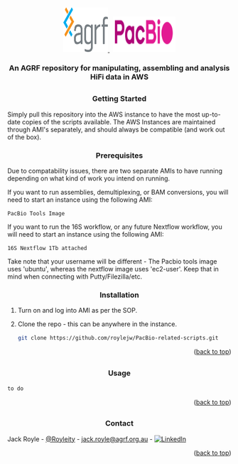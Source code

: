 <!-- Improved compatibility of back to top link: See: https://github.com/othneildrew/Best-README-Template/pull/73 -->
<a name="readme-top"></a>
<!--
*** Thanks for checking out the Best-README-Template. If you have a suggestion
*** that would make this better, please fork the repo and create a pull request
*** or simply open an issue with the tag "enhancement".
*** Don't forget to give the project a star!
*** Thanks again! Now go create something AMAZING! :D
-->



<!-- PROJECT SHIELDS -->
<!--
*** I'm using markdown "reference style" links for readability.
*** Reference links are enclosed in brackets [ ] instead of parentheses ( ).
*** See the bottom of this document for the declaration of the reference variables
*** for contributors-url, forks-url, etc. This is an optional, concise syntax you may use.
*** https://www.markdownguide.org/basic-syntax/#reference-style-links
-->




<!-- PROJECT LOGO -->
<br />
<div align="center">
  <a href="https://www.agrf.org.au">
    <img src="logos/logo.png" alt="Logo" width="100" height="100">
  </a>
  &nbsp;
  <a href="https://www.pacb.com">
    <img src="logos/pacbio-logo.PNG" alt="Logo" width="140" height="80">
  </a>
</div>

<h3 align="center">An AGRF repository for manipulating, assembling and analysis HiFi data in AWS</h3>

<!-- GETTING STARTED -->

## <h3 align="center">Getting Started</h3>

Simply pull this repository into the AWS instance to have the most up-to-date copies of the scripts available. The AWS Instances are maintained through AMI's separately, and should always be compatible (and work out of the box).

### <h3 align="center">Prerequisites</h3>

Due to compatability issues, there are two separate AMIs to have running depending on what kind of work you intend on running. 

If you want to run assemblies, demultiplexing, or BAM conversions, you will need to start an instance using the following AMI:
  ```
  PacBio Tools Image
  ```
If you want to run the 16S workflow, or any future Nextflow workflow, you will need to start an instance using the following AMI:
  ```
  16S Nextflow 1Tb attached
  ```

Take note that your username will be different - The Pacbio tools image uses 'ubuntu', whereas the nextflow image uses 'ec2-user'. Keep that in mind when connecting with Putty/Filezilla/etc.

### <h3 align="center">Installation</h3>

1. Turn on and log into AMI as per the SOP.

2. Clone the repo - this can be anywhere in the instance.
   ```sh
   git clone https://github.com/roylejw/PacBio-related-scripts.git
   ```

<p align="right">(<a href="#readme-top">back to top</a>)</p>



<!-- USAGE EXAMPLES -->
## <h3 align="center">Usage</h3>

  ```sh
  to do
  ```
<p align="right">(<a href="#readme-top">back to top</a>)</p>



<!-- CONTACT -->
## <h3 align="center">Contact</h3>

Jack Royle - [@Royleity](https://twitter.com/Royleity) - jack.royle@agrf.org.au - [![LinkedIn][linkedin-shield]][linkedin-url]

<p align="right">(<a href="#readme-top">back to top</a>)</p>


<!-- MARKDOWN LINKS & IMAGES -->
<!-- https://www.markdownguide.org/basic-syntax/#reference-style-links -->
[contributors-shield]: https://img.shields.io/github/contributors/github_username/repo_name.svg?style=for-the-badge
[contributors-url]: https://github.com/github_username/repo_name/graphs/contributors
[forks-shield]: https://img.shields.io/github/forks/github_username/repo_name.svg?style=for-the-badge
[forks-url]: https://github.com/github_username/repo_name/network/members
[stars-shield]: https://img.shields.io/github/stars/github_username/repo_name.svg?style=for-the-badge
[stars-url]: https://github.com/github_username/repo_name/stargazers
[issues-shield]: https://img.shields.io/github/issues/github_username/repo_name.svg?style=for-the-badge
[issues-url]: https://github.com/github_username/repo_name/issues
[license-shield]: https://img.shields.io/github/license/github_username/repo_name.svg?style=for-the-badge
[license-url]: https://github.com/github_username/repo_name/blob/master/LICENSE.txt
[linkedin-shield]: https://img.shields.io/badge/-LinkedIn-black.svg?style=for-the-badge&logo=linkedin&colorB=555
[linkedin-url]: https://linkedin.com/in/jackroyle1
[product-screenshot]: images/screenshot.png
[Next.js]: https://img.shields.io/badge/next.js-000000?style=for-the-badge&logo=nextdotjs&logoColor=white
[Next-url]: https://nextjs.org/
[React.js]: https://img.shields.io/badge/React-20232A?style=for-the-badge&logo=react&logoColor=61DAFB
[React-url]: https://reactjs.org/
[Vue.js]: https://img.shields.io/badge/Vue.js-35495E?style=for-the-badge&logo=vuedotjs&logoColor=4FC08D
[Vue-url]: https://vuejs.org/
[Angular.io]: https://img.shields.io/badge/Angular-DD0031?style=for-the-badge&logo=angular&logoColor=white
[Angular-url]: https://angular.io/
[Svelte.dev]: https://img.shields.io/badge/Svelte-4A4A55?style=for-the-badge&logo=svelte&logoColor=FF3E00
[Svelte-url]: https://svelte.dev/
[Laravel.com]: https://img.shields.io/badge/Laravel-FF2D20?style=for-the-badge&logo=laravel&logoColor=white
[Laravel-url]: https://laravel.com
[Bootstrap.com]: https://img.shields.io/badge/Bootstrap-563D7C?style=for-the-badge&logo=bootstrap&logoColor=white
[Bootstrap-url]: https://getbootstrap.com
[JQuery.com]: https://img.shields.io/badge/jQuery-0769AD?style=for-the-badge&logo=jquery&logoColor=white
[JQuery-url]: https://jquery.com 
